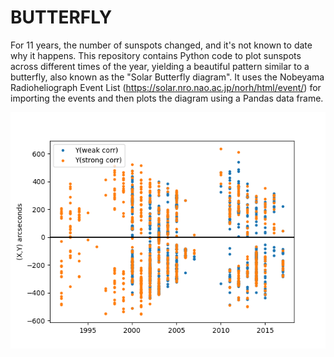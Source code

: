 # BUTTERFLY
For 11 years, the number of sunspots changed, and it's not known to date why it happens. This repository contains Python code to plot sunspots across different times of the year, yielding a beautiful pattern similar to a butterfly, also known as the "Solar Butterfly diagram".
It uses the Nobeyama Radioheliograph Event List (https://solar.nro.nao.ac.jp/norh/html/event/) for importing the events and then plots the diagram using a Pandas data frame.



![Alt text](https://github.com/jairamk10/BUTTERFLY/blob/main/Diagram.png)
